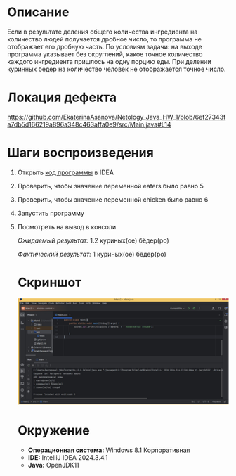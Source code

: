 
# Описание 
Если в результате деления общего количества ингредиента на количество людей получается дробное число, то программа не отображает его дробную часть. По условиям задачи: на выходе программа указывает без округлений, какое точное количество каждого ингредиента пришлось на одну порцию еды.
При делении куринных бедер на количество человек не отображается точное число. 

# Локация дефекта
https://github.com/EkaterinaAsanova/Netology_Java_HW_1/blob/6ef27343fa7db5d166219a896a348c463affa0e9/src/Main.java#L14

# Шаги воспроизведения
1. Открыть [код программы](https://github.com/EkaterinaAsanova/Netology_Java_HW_1/blob/main/src/Main.java) в IDEA
2. Проверить, чтобы значение переменной eaters было равно 5
3. Проверить, чтобы значение переменной chicken было равно 6
4. Запустить программу
5. Посмотреть на вывод в консоли
   
   *Ожидаемый результат:* 1.2 куриных(ое) бёдер(ро)

   *Фактический результат:* 1 куриных(ое) бёдер(ро)

   # Скриншот 

   ![image](image.png)


   # Окружение 
   * **Операционная система:** Windows 8.1 Корпоративная
   * **IDE:** IntelliJ IDEA 2024.3.4.1
   *  **Java:** OpenJDK11